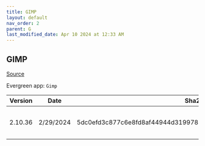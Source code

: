 ```yaml
---
title: GIMP
layout: default
nav_order: 2
parent: G
last_modified_date: Apr 10 2024 at 12:33 AM
---
```


## GIMP

[Source](https://www.gimp.org/)

Evergreen app: `Gimp`

| Version | Date      | Sha256                                                           | URI                                                                                                                                                      |
| ------- | --------- | ---------------------------------------------------------------- | -------------------------------------------------------------------------------------------------------------------------------------------------------- |
| 2.10.36 | 2/29/2024 | 5dc0efd3c877c6e8fd8af44944d31997875e38b610f95b30445aea3758dbbe90 | [https://ziply.mm.fcix.net/gimp/gimp/v2.10/windows/gimp-2.10.36-setup-1.exe](https://ziply.mm.fcix.net/gimp/gimp/v2.10/windows/gimp-2.10.36-setup-1.exe) |
